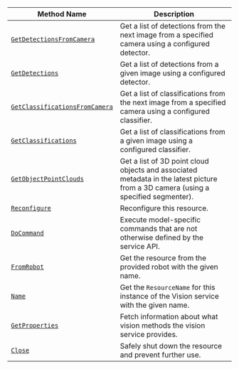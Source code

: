 <!-- prettier-ignore -->
| Method Name | Description |
| ----------- | ----------- |
| [`GetDetectionsFromCamera`](/services/vision/#getdetectionsfromcamera) | Get a list of detections from the next image from a specified camera using a configured detector. |
| [`GetDetections`](/services/vision/#getdetections) | Get a list of detections from a given image using a configured detector. |
| [`GetClassificationsFromCamera`](/services/vision/#getclassificationsfromcamera) | Get a list of classifications from the next image from a specified camera using a configured classifier. |
| [`GetClassifications`](/services/vision/#getclassifications) | Get a list of classifications from a given image using a configured classifier. |
| [`GetObjectPointClouds`](/services/vision/#getobjectpointclouds) | Get a list of 3D point cloud objects and associated metadata in the latest picture from a 3D camera (using a specified segmenter). |
| [`Reconfigure`](/services/vision/#reconfigure) | Reconfigure this resource. |
| [`DoCommand`](/services/vision/#docommand) | Execute model-specific commands that are not otherwise defined by the service API. |
| [`FromRobot`](/services/vision/#fromrobot) | Get the resource from the provided robot with the given name. |
| [`Name`](/services/vision/#name) | Get the `ResourceName` for this instance of the Vision service with the given name. |
| [`GetProperties`](/services/vision/#getproperties) | Fetch information about what vision methods the vision service provides. |
| [`Close`](/services/vision/#close) | Safely shut down the resource and prevent further use. |
